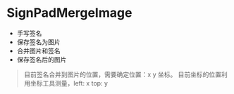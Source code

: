 # SignPadMergeImage
* 手写签名
* 保存签名为图片
* 合并图片和签名
* 保存签名后的图片

> 目前签名合并到图片的位置，需要确定位置：x y 坐标。
> 目前坐标的位置利用坐标工具测量，left: x  top: y
